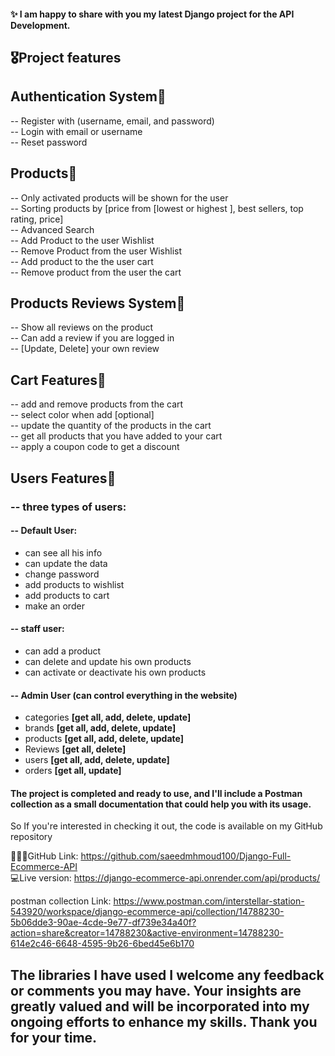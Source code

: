 #### ✨ I am happy to share with you my latest Django project for the API Development.

## 🎖️Project features

## Authentication System📌
 -- Register with (username, email, and password)<br />
 -- Login with email or username<br />
 -- Reset password<br />
## Products📌
  -- Only activated products will be shown for the user <br />
  -- Sorting products by [price from [lowest or highest ], best sellers, top rating, price]<br />
  -- Advanced Search<br />
  -- Add Product to the user Wishlist<br />
  -- Remove Product from the user Wishlist<br />
  -- Add product to the the user cart<br />
  -- Remove product from the user the cart

## Products Reviews System📌 
  -- Show all reviews on the product<br />
  -- Can add a review if you are logged in<br />
  -- [Update, Delete] your own review

## Cart Features📌
 -- add and remove products from the cart<br />
 -- select color when add [optional]<br />
 -- update the quantity of the products in the cart<br />
 -- get all products that you have added to your cart<br />
 -- apply a coupon code to get a discount

## Users Features📌
 ### **-- three types of users:**
 #### -- Default User:<br />
   - can see all his info
   - can update the data
   - change password
   - add products to wishlist
   - add products to cart
   - make an order

#### -- staff user:<br />
   - can add a product
   - can delete and update his own products
   - can activate or deactivate his own products 

#### -- Admin User **(can control everything in the website)**
   - categories **[get all, add, delete, update]**
   - brands **[get all, add, delete, update]**
   - products **[get all, add, delete, update]**
   - Reviews **[get all, delete]**
   - users **[get all, add, delete, update]**
   - orders **[get all, update]**


#### The project is completed and ready to use, and I'll include a Postman collection as a small documentation that could help you with its usage.
So If you're interested in checking it out, the code is available on my GitHub repository

👨🏻‍💻GitHub Link: https://github.com/saeedmhmoud100/Django-Full-Ecommerce-API
<br/>💻Live version: https://django-ecommerce-api.onrender.com/api/products/ <br />

postman collection Link: https://www.postman.com/interstellar-station-543920/workspace/django-ecommerce-api/collection/14788230-5b06dde3-90ae-4cde-9e77-df739e34a40f?action=share&creator=14788230&active-environment=14788230-614e2c46-6648-4595-9b26-6bed45e6b170

The libraries I have used
I welcome any feedback or comments you may have. Your insights are greatly valued and will be incorporated into my ongoing efforts to enhance my skills. Thank you for your time.
----------------------